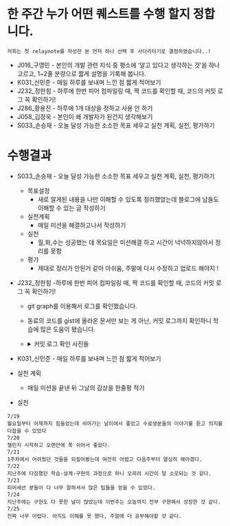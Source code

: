 # 한 주간 누가 어떤 퀘스트를 수행 할지 정합니다.

```
저희는 첫 relaynote를 작성한 분 먼저 하나 선택 후 사다리타기로 결정하였습니다..!
```

- J016\_구영민 - 본인의 개발 관련 지식 중 평소에 ‘알고 있다고 생각하는 것’을 하나 고르고, 1~2줄 분량으로 짧게 설명을 기록해 봅니다.
- K031\_신민준 - 매일 하루를 보내며 느낀 점 짧게 적어보기
- J232\_정한힘 - 하루에 한번 피어 컴파일링 때, 짝 코드를 확인할 때, 코드의 커밋 로그 꼭 확인하기!
- J286\_황용진 - 하루에 1개 대상을 정하고 사용 안 하기
- J058\_김정욱 - 본인이 왜 개발자가 된건지 생각해보기
- S033\_손승재 - 오늘 달성 가능한 소소한 목표 세우고 실천 계획, 실천, 평가하기

# 수행결과

- S033\_손승재 -
  오늘 달성 가능한 소소한 목표 세우고 실천 계획, 실천, 평가하기
  - 목표설정
    - 새로 알게된 내용을 나만 이해할 수 있도록 정리했었는데 블로그에 남들도 이해할 수 있는 글 작성하기
  - 실천계획
    - 매일 미션을 해결하고나서 작성하기
  - 실천
    - 월,화,수는 성공했는 데 목요일은 미션해결 하고 시간이 넉넉하지않아서 정리를 못함
  - 평가
    - 제대로 정리가 안된거 같아 아쉬움, 주말에 다시 수정하고 업로드 해야지 !

- J232\_정한힘 -하루에 한번 피어 컴파일링 때, 짝 코드를 확인할 때, 코드의 커밋 로그 꼭 확인하기!  
  - git graph를 이용해서 로그를 확인했습니다.
  - 동료의 코드를 gist에 올라온 문서만 보는 게 아닌, 커밋 로그까지 확인하니 학습에 많은 도움이 됐습니다.
  - <details>
    <summary>커밋 로그 확인 사진들</summary>

    ![J232/Day6](../picture/J232/Day6.png) 

    ![J232/Day7](../picture/J232/Day7.png) 

    ![J232/Day8](../picture/J232/Day8.png) 
    
    ![J232/Day9](../picture/J232/Day9.png)

  </details>

 - K031\_신민준 - 매일 하루를 보내며 느낀 점 짧게 적어보기
  - 실천 계획
    - 매일 미션을 끝낸 뒤 그날의 감상을 한줄평 적기
  - 실천
```
7/19
월요일부터 어제까지 힘들었는데 쉬어가는 날이여서 좋았고 수료생분들의 이야기를 듣고 의지를 다잡을 수 있었다
7/20
챌린지 시작하고 오랜만에 푹 쉬어서 좋았다.
7/21
1주차에서 어려웠던 것들을 되짚어봤는데 여전히 어렵고 다음주부터 열심히 해야겠다.
7/22
지난주에 다짐했던 학습-설계-구현의 과정으로 하니 오히려 시간이 덜 소모되는 것 같다.
7/23
피어세션 분들이 다 너무 잘하셔서 많은 팁들을 얻을 수 있었다.
7/24
지난주에는 구현도 다 못한 날이 많았는데 이번주는 오늘까지 전부 구현해서 성장한 것 같다.
7/25
진짜 너무 어렵다. 아직도 이해를 못 했다, 주말에 더 공부해야할 것 같다.
```
